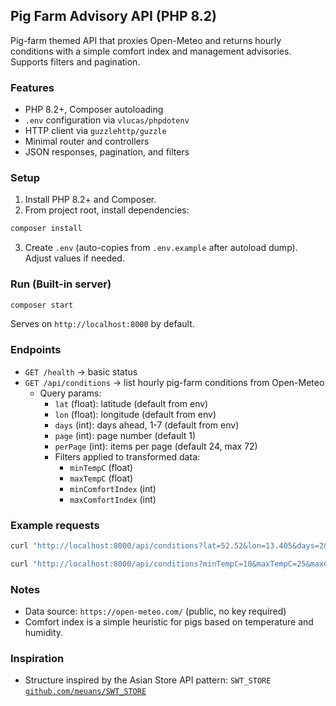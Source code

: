 ## Pig Farm Advisory API (PHP 8.2)

Pig-farm themed API that proxies Open-Meteo and returns hourly conditions with a simple comfort index and management advisories. Supports filters and pagination.

### Features

- PHP 8.2+, Composer autoloading
- `.env` configuration via `vlucas/phpdotenv`
- HTTP client via `guzzlehttp/guzzle`
- Minimal router and controllers
- JSON responses, pagination, and filters

### Setup

1. Install PHP 8.2+ and Composer.
2. From project root, install dependencies:

```bash
composer install
```

3. Create `.env` (auto-copies from `.env.example` after autoload dump). Adjust values if needed.

### Run (Built-in server)

```bash
composer start
```

Serves on `http://localhost:8000` by default.

### Endpoints

- `GET /health` → basic status
- `GET /api/conditions` → list hourly pig-farm conditions from Open-Meteo
  - Query params:
    - `lat` (float): latitude (default from env)
    - `lon` (float): longitude (default from env)
    - `days` (int): days ahead, 1-7 (default from env)
    - `page` (int): page number (default 1)
    - `perPage` (int): items per page (default 24, max 72)
    - Filters applied to transformed data:
      - `minTempC` (float)
      - `maxTempC` (float)
      - `minComfortIndex` (int)
      - `maxComfortIndex` (int)

### Example requests

```bash
curl "http://localhost:8000/api/conditions?lat=52.52&lon=13.405&days=2&minComfortIndex=40&page=1&perPage=12"

curl "http://localhost:8000/api/conditions?minTempC=10&maxTempC=25&maxComfortIndex=80&page=2&perPage=24"
```

### Notes

- Data source: `https://open-meteo.com/` (public, no key required)
- Comfort index is a simple heuristic for pigs based on temperature and humidity.

### Inspiration

- Structure inspired by the Asian Store API pattern: `SWT_STORE` [`github.com/meuans/SWT_STORE`](https://github.com/meuans/SWT_STORE)
